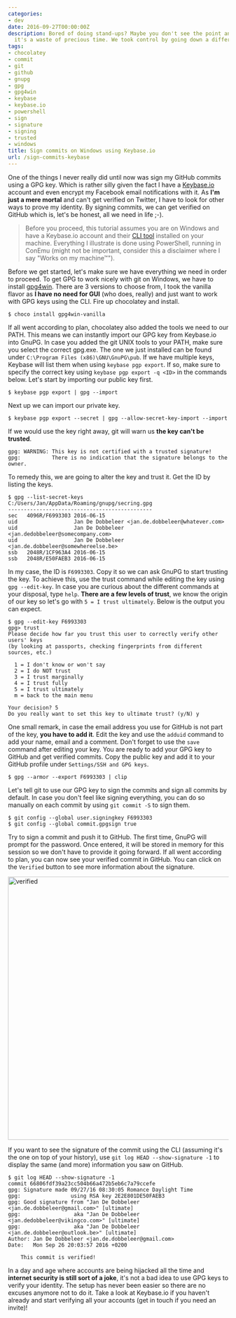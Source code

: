 ```yaml
---
categories:
- dev
date: 2016-09-27T00:00:00Z
description: Bored of doing stand-ups? Maybe you don't see the point anymore, or feel
  it's a waste of precious time. We took control by going down a different path.
tags:
- chocolatey
- commit
- git
- github
- gnupg
- gpg
- gpg4win
- keybase
- keybase.io
- powershell
- sign
- signature
- signing
- trusted
- windows
title: Sign commits on Windows using Keybase.io
url: /sign-commits-keybase
---
```


One of the things I never really did until now was sign my GitHub commits using a GPG key. Which is rather silly given the fact I have a <a href="https://www.keybase.io" target="_blank">Keybase.io</a> account and even encrypt my Facebook email notifications with it. As **I'm just a mere mortal** and can't get verified on Twitter, I have to look for other ways to prove my identity. By signing commits, we can get verified on GitHub which is, let's be honest, all we need in life ;-).

> Before you proceed, this tutorial assumes you are on Windows and have a Keybase.io account and their <a href="https://keybase.io/download"
                              target="_blank">CLI tool</a> installed on your machine. Everything I illustrate is done using PowerShell, running in ConEmu (might not be important, consider this a disclaimer where I say "Works on my machine™").

Before we get started, let's make sure we have everything we need in order to proceed. To get GPG to work nicely with git on Windows, we have to install <a href="https://www.gpg4win.org/" target="_blank">gpg4win</a>. There are 3 versions to choose from, I took the vanilla flavor as **I have no need for GUI** (who does, really) and just want to work with GPG keys using the CLI. Fire up chocolatey and install.

    $ choco install gpg4win-vanilla
    

If all went according to plan, chocolatey also added the tools we need to our PATH. This means we can instantly import our GPG key from Keybase.io into GnuPG. In case you added the git UNIX tools to your PATH, make sure you select the correct gpg.exe. The one we just installed can be found under `C:\Program Files (x86)\GNU\GnuPG\pub`. If we have multiple keys, Keybase will list them when using `keybase pgp export`. If so, make sure to specify the correct key using `keybase pgp export -q <ID>` in the commands below. Let's start by importing our public key first.

    $ keybase pgp export | gpg --import
    

Next up we can import our private key.

    $ keybase pgp export --secret | gpg --allow-secret-key-import --import
    

If we would use the key right away, git will warn us **the key can't be trusted**.

    gpg: WARNING: This key is not certified with a trusted signature!
    gpg:          There is no indication that the signature belongs to the owner.
    

To remedy this, we are going to alter the key and trust it. Get the ID by listing the keys.

    $ gpg --list-secret-keys
    C:/Users/Jan/AppData/Roaming/gnupg/secring.gpg
    ----------------------------------------------
    sec   4096R/F6993303 2016-06-15
    uid                  Jan De Dobbeleer <jan.de.dobbeleer@whatever.com>
    uid                  Jan De Dobbeleer <jan.dedobbeleer@somecompany.com>
    uid                  Jan De Dobbeleer <jan.de.dobbeleer@somewhereelse.be>
    ssb   2048R/1CF963A4 2016-06-15
    ssb   2048R/E50FAEB3 2016-06-15
    

In my case, the ID is `F6993303`. Copy it so we can ask GnuPG to start trusting the key. To achieve this, use the trust command while editing the key using `gpg --edit-key`. In case you are curious about the different commands at your disposal, type `help`. **There are a few levels of trust**, we know the origin of our key so let's go with `5 = I trust ultimately`. Below is the output you can expect.

    $ gpg --edit-key F6993303
    gpg> trust
    Please decide how far you trust this user to correctly verify other users' keys
    (by looking at passports, checking fingerprints from different sources, etc.)
    
      1 = I don't know or won't say
      2 = I do NOT trust
      3 = I trust marginally
      4 = I trust fully
      5 = I trust ultimately
      m = back to the main menu
    
    Your decision? 5
    Do you really want to set this key to ultimate trust? (y/N) y
    

One small remark, in case the email address you use for GitHub is not part of the key, **you have to add it**. Edit the key and use the `adduid` command to add your name, email and a comment. Don't forget to use the `save` command after editing your key. You are ready to add your GPG key to GitHub and get verified commits. Copy the public key and add it to your GitHub profile under `Settings/SSH and GPG keys`.

    $ gpg --armor --export F6993303 | clip
    

Let's tell git to use our GPG key to sign the commits and sign all commits by default. In case you don't feel like signing everything, you can do so manually on each commit by using `git commit -S` to sign them.

    $ git config --global user.signingkey F6993303
    $ git config --global commit.gpgsign true
    

Try to sign a commit and push it to GitHub. The first time, GnuPG will prompt for the password. Once entered, it will be stored in memory for this session so we don't have to provide it going forward. If all went according to plan, you can now see your verified commit in GitHub. You can click on the `Verified` button to see more information about the signature.

<img src="https://www.herebedragons.io/images/verified.png" alt="verified" width="600" class="alignnone size-medium wp-image-1197" />

If you want to see the signature of the commit using the CLI (assuming it's the one on top of your history), use `git log HEAD --show-signature -1` to display the same (and more) information you saw on GitHub.

    $ git log HEAD --show-signature -1
    commit 66806fdf39a23cc504b66a472b5eb6c7a79ccefe
    gpg: Signature made 09/27/16 08:30:05 Romance Daylight Time
    gpg:                using RSA key 2E2E801DE50FAEB3
    gpg: Good signature from "Jan De Dobbeleer <jan.de.dobbeleer@gmail.com>" [ultimate]
    gpg:                 aka "Jan De Dobbeleer <jan.dedobbeleer@vikingco.com>" [ultimate]
    gpg:                 aka "Jan De Dobbeleer <jan.de.dobbeleer@outlook.be>" [ultimate]
    Author: Jan De Dobbeleer <jan.de.dobbeleer@gmail.com>
    Date:   Mon Sep 26 20:03:57 2016 +0200
    
        This commit is verified!
    

In a day and age where accounts are being hijacked all the time and **internet security is still sort of a joke**, it's not a bad idea to use GPG keys to verify your identity. The setup has never been easier so there are no excuses anymore not to do it. Take a look at Keybase.io if you haven't already and start verifying all your accounts (get in touch if you need an invite)!